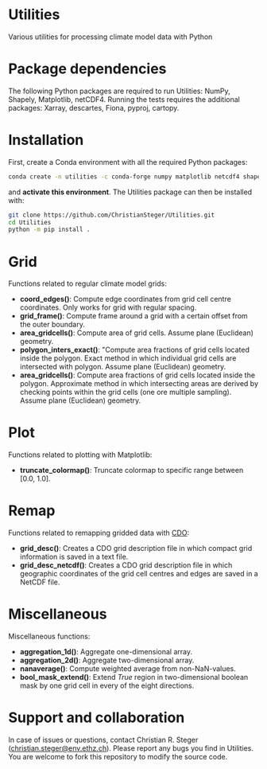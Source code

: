 # Utilities
Various utilities for processing climate model data with Python

# Package dependencies

The following Python packages are required to run Utilities: NumPy, Shapely, Matplotlib, netCDF4.
Running the tests requires the additional packages: Xarray, descartes, Fiona, pyproj, cartopy.

# Installation

First, create a Conda environment with all the required Python packages:

```bash
conda create -n utilities -c conda-forge numpy matplotlib netcdf4 shapely xarray pyproj cartopy descartes fiona
```

and **activate this environment**. The Utilities package can then be installed with:

```bash
git clone https://github.com/ChristianSteger/Utilities.git
cd Utilities
python -m pip install .
```

# Grid
Functions related to regular climate model grids:
- **coord_edges()**: Compute edge coordinates from grid cell centre coordinates. Only works for grid with regular spacing.
- **grid_frame()**: Compute frame around a grid with a certain offset from the outer boundary.
- **area_gridcells()**: Compute area of grid cells. Assume plane (Euclidean) geometry.
- **polygon_inters_exact()**: "Compute area fractions of grid cells located inside the polygon. Exact method in which individual grid cells are intersected with polygon. Assume plane (Euclidean) geometry.
- **area_gridcells()**: Compute area fractions of grid cells located inside the polygon. Approximate method in which intersecting areas are derived by checking points within the grid cells (one ore multiple sampling). Assume plane (Euclidean) geometry.

# Plot
Functions related to plotting with Matplotlib:
- **truncate_colormap()**: Truncate colormap to specific range between [0.0, 1.0].

# Remap
Functions related to remapping gridded data with [CDO](https://code.mpimet.mpg.de/projects/cdo/): 
- **grid_desc()**: Creates a CDO grid description file in which compact grid information is saved in a text file.
- **grid_desc_netcdf()**: Creates a CDO grid description file in which geographic coordinates of the grid cell centres and edges are saved in a NetCDF file.

# Miscellaneous
Miscellaneous functions:
- **aggregation_1d()**: Aggregate one-dimensional array.
- **aggregation_2d()**: Aggregate two-dimensional array.
- **nanaverage()**: Compute weighted average from non-NaN-values.
- **bool_mask_extend()**: Extend *True* region in two-dimensional boolean mask by one grid cell in every of the eight directions.

# Support and collaboration

In case of issues or questions, contact Christian R. Steger (christian.steger@env.ethz.ch). Please report any bugs you find in Utilities. You are welcome to fork this repository to modify the source code.